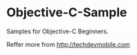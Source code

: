 Objective-C-Sample
==================
Samples for Objective-C Beginners.


Reffer more from http://techdevmobile.com
